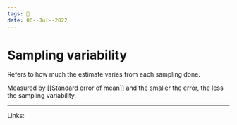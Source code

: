 ```yaml
---
tags: 🌱
date: 06--Jul--2022
---
```


# Sampling variability

Refers to how much the estimate varies from each sampling done.

Measured by [[Standard error of mean]] and the smaller the error, the less the sampling variability.

---
Links: 

